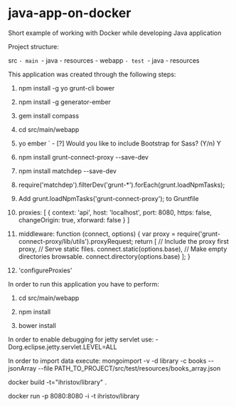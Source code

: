 java-app-on-docker
==================

Short example of working with Docker while developing Java application
 
Project structure:

src
 `- main
     `- java
      - resources
      - webapp
 `- test
     `- java
      - resources
      
This application was created through the following steps:


1. npm install -g yo grunt-cli bower

2. npm install -g generator-ember

3. gem install compass

4. cd src/main/webapp

5. yo ember
    ` - [?] Would you like to include Bootstrap for Sass? (Y/n) Y

6. npm install grunt-connect-proxy --save-dev

7. npm install matchdep --save-dev

8. require('matchdep').filterDev('grunt-*').forEach(grunt.loadNpmTasks);

9. Add grunt.loadNpmTasks('grunt-connect-proxy'); to Gruntfile

10. proxies: [
                   {
                       context: 'api',
                       host: 'localhost',
                       port: 8080,
                       https: false,
                       changeOrigin: true,
                       xforward: false
                   }
               ]
               
11. middleware: function (connect, options) {
                var proxy = require('grunt-connect-proxy/lib/utils').proxyRequest;
                return [
                   // Include the proxy first
                   proxy,
                   // Serve static files.
                   connect.static(options.base),
                   // Make empty directories browsable.
                   connect.directory(options.base)
                ];
             } 
             
12. 'configureProxies'
             
In order to run this application you have to perform:

1. cd src/main/webapp

2. npm install

3. bower install

In order to enable debugging for jetty servlet use: -Dorg.eclipse.jetty.servlet.LEVEL=ALL

In order to import data execute: mongoimport -v -d library -c books --jsonArray --file PATH_TO_PROJECT/src/test/resources/books_array.json 

docker build -t="ihristov/library" .

docker run -p 8080:8080 -i -t ihristov/library